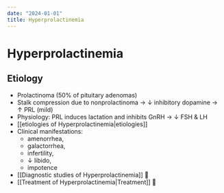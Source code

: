 ```yaml
---
date: "2024-01-01"
title: Hyperprolactinemia
---
```



# Hyperprolactinemia

## Etiology

- Prolactinoma (50% of pituitary adenomas)
- Stalk compression due to nonprolactinoma → ↓ inhibitory dopamine → ↑ PRL (mild)
- Physiology: PRL induces lactation and inhibits GnRH → ↓ FSH & LH
- [[etiologies of Hyperprolactinemia|etiologies]]
- Clinical manifestations:
  - amenorrhea,
  - galactorrhea,
  - infertility,
  - ↓ libido,
  - impotence
- [[Diagnostic studies of Hyperprolactinemia]] 󰒗
- [[Treatment of Hyperprolactinemia|Treatment]] 󰒖
